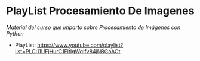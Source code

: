 # PlayList Procesamiento De Imagenes

*Material del curso que imparto sobre Procesamiento de Imágenes con Python*

* PlayList: https://www.youtube.com/playlist?list=PLCl11UFjHurC1FltIgWqIfv84jN8GoAOt
